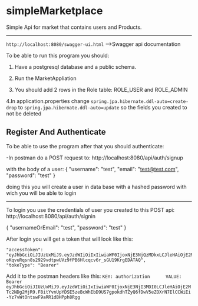# simpleMarketplace

Simple Api for market that contains users and Products.

-----------------------------------------------------------------------------------------------------
`http://localhost:8080/swagger-ui.html` -->Swagger api documentation

To be able to run this program you should: 
1. Have a postgresql database and a public schema.

2. Run the MarketAppliation

3. You should add 2 rows in the Role table:
ROLE_USER and ROLE_ADMIN

4.In application.properties change `spring.jpa.hibernate.ddl-auto=create-drop`
to `spring.jpa.hibernate.ddl-auto=update` so the fields you created to not be deleted


Register And Authenticate
-----------------------------------------------------------------------------
To be able to use the program after that you should authenticate:

-In postman do a POST request to: http://localhost:8080/api/auth/signup

with the body of a user:
{
            "username": "test",
            "email": "test@test.com",
            "password": "test"
        }

doing this you will create a user in data base with a hashed password with wich you will be able to login

----------------------------------------
To login you use the credentials of user you created to this POST api: http://localhost:8080/api/auth/signin

{
            "usernameOrEmail": "test",
            "password": "test"
}

After login you will get a token that will look like this:

    "accessToken": "eyJhbGciOiJIUzUxMiJ9.eyJzdWIiOiIxIiwiaWF0IjoxNjE3NjQzMDkxLCJleHAiOjE2MTc2NjQ2OTF9.KhWUKpIRCCtzl0TZIrc0Y1eycl6UPhute6-oKqvuRqsn8s2929vdtpwUVz9fPB6Hlcqcv6r_sGU19KrgEDATAQ",
    "tokeType": "Bearer"
    
Add it to the postman headers like this:
`
KEY: authorization     
VALUE: Bearer eyJhbGciOiJIUzUxMiJ9.eyJzdWIiOiIxIiwiaWF0IjoxNjE3NjI3MDI0LCJleHAiOjE2MTc2NDg2MjR9.F8itYvnUpYDSE5zeBcWhEbD9US7gpokdhTZyQ6fDwV5eZOXrN7ElCCWiEi-Yz7vWtOntswF9aRR1dBHPph8Rgg
` 

